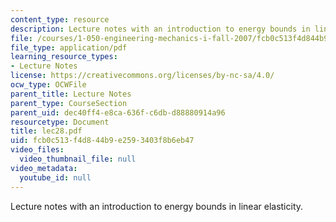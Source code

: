 ```yaml
---
content_type: resource
description: Lecture notes with an introduction to energy bounds in linear elasticity.
file: /courses/1-050-engineering-mechanics-i-fall-2007/fcb0c513f4d844b9e2593403f8b6eb47_lec28.pdf
file_type: application/pdf
learning_resource_types:
- Lecture Notes
license: https://creativecommons.org/licenses/by-nc-sa/4.0/
ocw_type: OCWFile
parent_title: Lecture Notes
parent_type: CourseSection
parent_uid: dec40ff4-e8ca-636f-c6db-d88880914a96
resourcetype: Document
title: lec28.pdf
uid: fcb0c513-f4d8-44b9-e259-3403f8b6eb47
video_files:
  video_thumbnail_file: null
video_metadata:
  youtube_id: null
---
```

Lecture notes with an introduction to energy bounds in linear elasticity.